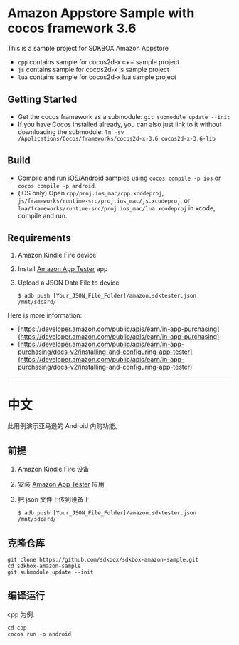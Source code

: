 # Amazon Appstore Sample with cocos framework 3.6

This is a sample project for SDKBOX Amazon Appstore

* `cpp` contains sample for cocos2d-x c++ sample project
* `js` contains sample for cocos2d-x js sample project
* `lua` contains sample for cocos2d-x lua sample project

## Getting Started
* Get the cocos framework as a submodule: `git submodule update --init`
* If you have Cocos installed already, you can also just link to it without downloading the submodule: `ln -sv /Applications/Cocos/frameworks/cocos2d-x-3.6 cocos2d-x-3.6-lib`

## Build
* Compile and run iOS/Android samples using `cocos compile -p ios` or `cocos compile -p android`.
* (iOS only) Open `cpp/proj.ios_mac/cpp.xcodeproj`, `js/frameworks/runtime-src/proj.ios_mac/js.xcodeproj`, or `lua/frameworks/runtime-src/proj.ios_mac/lua.xcodeproj` in xcode, compile and run.

## Requirements

1. Amazon Kindle Fire device
2. Install [Amazon App Tester](http://www.amazon.com/Amazon-App-Tester/dp/B00BN3YZM2/) app
3. Upload a JSON Data File to device

    ```
    $ adb push [Your_JSON_File_Folder]/amazon.sdktester.json /mnt/sdcard/
    ```

Here is more information:

- [https://developer.amazon.com/public/apis/earn/in-app-purchasing](https://developer.amazon.com/public/apis/earn/in-app-purchasing)
- [https://developer.amazon.com/public/apis/earn/in-app-purchasing/docs-v2/installing-and-configuring-app-tester](https://developer.amazon.com/public/apis/earn/in-app-purchasing/docs-v2/installing-and-configuring-app-tester)


----

# 中文

此用例演示亚马逊的 Android 内购功能。

## 前提
1. Amazon Kindle Fire 设备
2. 安装 [Amazon App Tester](http://www.amazon.com/Amazon-App-Tester/dp/B00BN3YZM2/) 应用
3. 把 json 文件上传到设备上

    ```
    $ adb push [Your_JSON_File_Folder]/amazon.sdktester.json /mnt/sdcard/
    ```


## 克隆仓库
```
git clone https://github.com/sdkbox/sdkbox-amazon-sample.git
cd sdkbox-amazon-sample
git submodule update --init
```

## 编译运行
cpp 为例:

```
cd cpp
cocos run -p android
```
